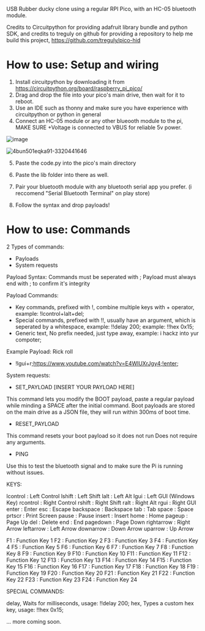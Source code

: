 USB Rubber ducky clone using a regular RPI Pico, with an HC-05 bluetooth module.

Credits to Circuitpython for providing adafruit library bundle and python SDK, and credits to treguly on github for providing a repository to help me build this project, https://github.com/treguly/pico-hid

# How to use: Setup and wiring
1. Install circuitpython by downloading it from https://circuitpython.org/board/raspberry_pi_pico/
2. Drag and drop the file into your pico's main drive, then wait for it to reboot.
3. Use an IDE such as thonny and make sure you have experience with circuitpython or python in general
4. Connect an HC-05 module or any other blueooth module to the pi, MAKE SURE +Voltage is connected to VBUS for reliable 5v power.
   
![image](https://github.com/user-attachments/assets/633e929d-8b5c-4a35-a41f-546431ce3f35)

![4bun501eqka91-3320441646](https://github.com/user-attachments/assets/9e135ee2-758a-4070-ae13-0753a2d786f6)


5. Paste the code.py into the pico's main directory
6. Paste the lib folder into there as well.

7. Pair your bluetooth module with any bluetooth serial app you prefer. (i reccomend "Serial Bluetooth Terminal" on play store)
8. Follow the syntax and drop payloads!

# How to use: Commands
2 Types of commands: 
- Payloads
- System requests

Payload Syntax:
Commands must be seperated with ;
Payload must always end with ; to confirm it's integrity

Payload Commands:
- Key commands, prefixed with !, combine multiple keys with + operator, example:  !lcontrol+lalt+del;
- Special commands, prefixed with !!, usually have an argument, which is seperated by a whitespace, example: !!delay 200; example: !!hex 0x15;
- Generic text, No prefix needed, just type away, example:  i hackz into yur compoter;

Example Payload: Rick roll

- !lgui+r;https://www.youtube.com/watch?v=E4WlUXrJgy4;!enter;

System requests:

- SET_PAYLOAD [INSERT YOUR PAYLOAD HERE]

This command lets you modify the BOOT payload, paste a regular payload while minding a SPACE after the initial command.
Boot payloads are stored on the main drive as a JSON file, they will run within 300ms of boot time.

- RESET_PAYLOAD

This command resets your boot payload so it does not run
Does not require any arguments.

- PING

Use this to test the bluetooth signal and to make sure the Pi is running without issues.

KEYS:

lcontrol : Left Control
lshift : Left Shift
lalt : Left Alt
lgui : Left GUI (Windows Key)
rcontrol : Right Control
rshift : Right Shift
ralt : Right Alt
rgui : Right GUI
enter : Enter
esc : Escape
backspace : Backspace
tab : Tab
space : Space
prtscr : Print Screen
pause : Pause
insert : Insert
home : Home
pageup : Page Up
del : Delete
end : End
pagedown : Page Down
rightarrow : Right Arrow
leftarrow : Left Arrow
downarrow : Down Arrow
uparrow : Up Arrow

F1 : Function Key 1
F2 : Function Key 2
F3 : Function Key 3
F4 : Function Key 4
F5 : Function Key 5
F6 : Function Key 6
F7 : Function Key 7
F8 : Function Key 8
F9 : Function Key 9
F10 : Function Key 10
F11 : Function Key 11
F12 : Function Key 12
F13 : Function Key 13
F14 : Function Key 14
F15 : Function Key 15
F16 : Function Key 16
F17 : Function Key 17
F18 : Function Key 18
F19 : Function Key 19
F20 : Function Key 20
F21 : Function Key 21
F22 : Function Key 22
F23 : Function Key 23
F24 : Function Key 24

SPECIAL COMMANDS:

delay, Waits for milliseconds, usage: !!delay 200;
hex,  Types a custom hex key, usage: !!hex 0x15;

... more coming soon.
